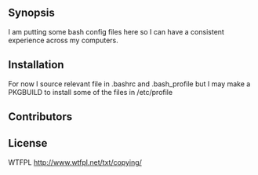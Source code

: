 ## Synopsis

I am putting some bash config files here so I can have a consistent experience across my computers.

## Installation

For now I source relevant file in .bashrc and .bash\_profile but I may make a PKGBUILD to install some of the files in /etc/profile

## Contributors


## License

WTFPL http://www.wtfpl.net/txt/copying/
